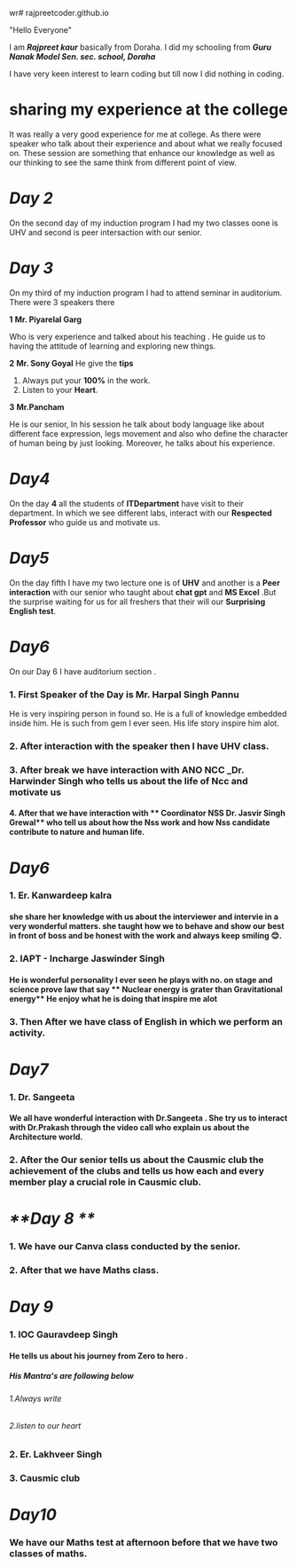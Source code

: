 wr# rajpreetcoder.github.io


"Hello Everyone"

I am _**Rajpreet kaur**_ basically from Doraha. I did my schooling from _**Guru Nanak Model Sen. sec. school, Doraha**_

I have very keen interest to learn coding but till now I did nothing in coding. 

# sharing my experience at the college

It was really a very good experience for me at college. As there were speaker who talk about their experience and about what we really focused on. These session are something that enhance our knowledge as well as our thinking to see the same think from different point of view. 

# _**Day 2**_

On the second day of my induction program  I had my two classes oone is UHV and second is peer intersaction with our senior. 

# _**Day 3**_

On my third of my induction program I had to attend seminar in auditorium. There were 3 speakers there 

 **1** **Mr. Piyarelal Garg**

Who is very experience and talked about his teaching . He guide us to having the attitude of learning and exploring new things. 

 **2** **Mr. Sony Goyal**
He give the **tips** 
1. Always put your **100%** in the work.
2. Listen to your **Heart**.
 
 **3** **Mr.Pancham**

He is our senior, In his session he talk about body language like about different face expression, legs movement and also who define the character of human being by just looking. Moreover, he talks about his experience. 

# _**Day4**_

On the day **4** all the students of **ITDepartment** have visit to their department. In which we see different labs, interact with our **Respected Professor** who guide us and motivate us. 

# _**Day5**_

On the day fifth I have my two lecture one is of **UHV** and another is a **Peer interaction** with our senior who taught about **chat gpt** and **MS Excel** .But  the surprise waiting for us for all freshers that their will our **Surprising English test**.

# _**Day6**_
On our  Day 6
I have auditorium section . 
 ### 1. First Speaker of the Day is Mr. Harpal Singh Pannu
 He is very inspiring person in found so. He is a full of knowledge embedded inside him. He is such from gem I ever seen. 
 His life story inspire him alot. 
 
### 2. After  interaction with the speaker then I have **UHV** class. 

### 3. After break we have interaction with **ANO NCC _Dr. Harwinder Singh** who tells us about the life of Ncc and motivate us 

#### 4. After that we have interaction with ** Coordinator NSS Dr. Jasvir Singh Grewal** who tell us about how the Nss work and how Nss candidate contribute to nature and human life. 

# _**Day6**_

### 1. Er. Kanwardeep kalra

#### she share her knowledge with us about the interviewer and intervie in a very wonderful matters. she taught how we to behave and show our best in front of boss and be honest with the work and always keep smiling 😊. 

### 2. IAPT - Incharge Jaswinder Singh 

#### He is wonderful personality I ever seen he plays with no. on stage and science prove law that say ** Nuclear energy is grater than Gravitational energy** He enjoy what he is doing that inspire me alot

### 3. Then After we have class of English in which we perform an activity. 

# _**Day7**_ 

### 1. Dr. Sangeeta 

#### We all have wonderful interaction with **Dr.Sangeeta** . She try us to interact  with **Dr.Prakash** through the video call who explain us about the Architecture world. 

### 2.  After the Our senior tells us about the **Causmic club** the achievement of the clubs and tells us how each and every member play a crucial role in Causmic club.

# _**Day 8 **_ 

### 1. We have our **Canva class** conducted by the senior. 
### 2. After that we have **Maths** class. 

# _**Day 9**_
### 1. **IOC  Gauravdeep Singh**

#### He tells us about his journey from  **Zero to hero** . 
##### His Mantra's are  following below
###### 1.Always write
###### 2.listen to our heart 

### 2. Er. Lakhveer Singh 
### 3. Causmic club

# _**Day10**_

### We have our Maths test at afternoon before that we have two classes of maths. 
